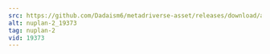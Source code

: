 ```yaml
---
src: https://github.com/Dadaism6/metadriverse-asset/releases/download/assetsv1.0.1/nuplan-2_19373.mp4
alt: nuplan-2_19373
tag: nuplan-2
vid: 19373
---
```

